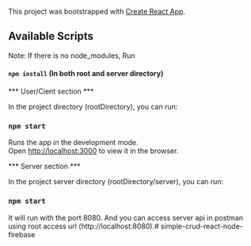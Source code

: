 This project was bootstrapped with [Create React App](https://github.com/facebook/create-react-app).

## Available Scripts

Note: If there is no node_modules, Run
 
#### `npm install` (In both root and server directory)

*** User/Cient section ***

In the project directory (rootDirectory), you can run:


### `npm start`

Runs the app in the development mode.<br>
Open [http://localhost:3000](http://localhost:3000) to view it in the browser.



*** Server section ***

In the project server directory (rootDirectory/server), you can run:

### `npm start`

It will run with the port 8080. And you can access server api in postman using root access url (http://localhost:8080).# simple-crud-react-node-firebase
